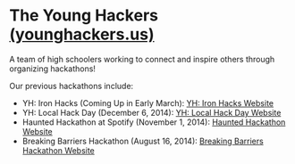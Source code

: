 **The Young Hackers** [(younghackers.us)](http://younghackers.us/)
============
A team of high schoolers working to connect and inspire others through organizing hackathons!

Our previous hackathons include:
* YH: Iron Hacks (Coming Up in Early March): [YH: Iron Hacks Website](http://ironhacks.younghackers.us/)
* YH: Local Hack Day (December 6, 2014): [YH: Local Hack Day Website](http://localhackday.younghackers.us/)
* Haunted Hackathon at Spotify (November 1, 2014): [Haunted Hackathon Website](http://www.eventbrite.com/e/haunted-hackathon-at-spotify-tickets-13663444731)
* Breaking Barriers Hackathon (August 16, 2014): [Breaking Barriers Hackathon Website](https://www.eventbrite.com/e/breaking-barriers-hackathon-tickets-12534722693?aff=es2&rank=1)